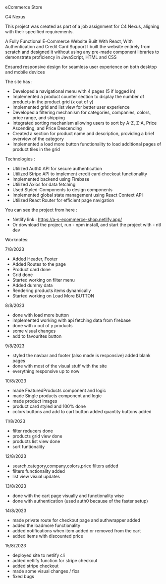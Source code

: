 eCommerce Store

C4 Nexus

This project was created as part of a job assignment for C4 Nexus, aligning with their specified requirements.

A Fully Functional E-Commerce Website Built With React, With Authentication and Credit Card Support
I built the website entirely from scratch and designed it without using any pre-made component libraries to demonstrate proficiency in JavaScript, HTML and CSS

Ensured responsive design for seamless user experience on both desktop and mobile devices

The site has :
- Developed a navigational menu with 4 pages (5 if logged in)
- Implemented a product counter section to display the number of products in the product grid (x out of y)
- Implemented grid and list view for better user experience
- Developed a filtering mechanism for categories, companies, colors, price range, and shipping
- Integrated sorting mechanism allowing users to sort by A-Z, Z-A, Price Ascending, and Price Descending
- Created a section for product name and description, providing a brief overview of the category
- Implemented a load more button functionality to load additional pages of product tiles in the grid

Technologies : 
- Utilized Auth0 API for secure authentication
- Utilized Stripe API to implement credit card checkout functionality
- Implemented backend using Firebase
- Utilized Axios for data fetching
- Used Styled-Components to design components
- Implemented global state management using React Context API
- Utilized React Router for efficient page navigation

You can see the project from here :
- Netlify link : https://a-s-ecommerce-shop.netlify.app/
- Or download the project, run - npm install, and start the project with - ntl dev

Worknotes:

7/8/2023
- Added Header, Footer
- Added Routes to the page
- Product card done
- Grid done
- Started working on filter menu
- Added dummy data
- Rendering products items dynamically
- Started working on Load More BUTTON

8/8/2023
- done with load more button
- implemented working with api fetching data from firebase
- done with x out of y products
- some visual changes
- add to favourites button

9/8/2023
- styled the navbar and footer (also made is responsive) added blank pages
- done with most of the visual stuff with the site
- everything responsive up to now

10/8/2023
- made FeaturedProducts component and logic
- made Single products component and logic
- made product images
- product card styled and 100% done
- colors buttons and add to cart button added quantity buttons added

11/8/2023
- filter reducers done
- products grid view done
- products list view done
- sort funtionality

12/8/2023
- search,category,company,colors,price filters added
- filters functionality added
- list view visual updates

13/8/2023
- done with the cart page visually and functionality wise
- done with authentication (used auth0 because of the faster setup)

14/8/2023
- made private route for checkout page and authwrapper added
- added the loadmore functionality
- added notifications when item added or removed from the cart
- added items with discounted price

15/8/2023
- deployed site to netlify cli
- added netlify function for stripe checkout
- added stripe checkout
- made some visual changes / fixs
- fixed bugs
